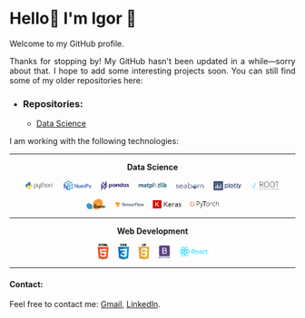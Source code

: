 # Hello👋 I'm Igor 👋

Welcome to my GitHub profile.


<div align = "justify">
Thanks for stopping by! My GitHub hasn't been updated in a while—sorry about that. I hope to add some interesting projects soon. You can still find some of my older repositories here:

- ### Repositories:
  - [Data Science](https://github.com/islazykv/data-science)


I am working with the following technologies:


<hr>

<div align="center">
  
<b> Data Science </b>
  
[<img width=10% align="center" src="logos\Python-logo.png" title="Python"/>](https://www.python.org/) &nbsp;&nbsp; [<img width=10% align="center" src="logos\Numpy-logo.png" title="NumPy"/>](https://numpy.org/) &nbsp;&nbsp; [<img width=10% align="center" src="logos\Pandas-logo.png" title="Pandas"/>](https://pandas.pydata.org/) &nbsp;&nbsp; [<img width=10% align="center" src="logos\Matplotlib-logo.png" title="Matplotlib"/>](https://matplotlib.org/) &nbsp;&nbsp; [<img width=10% align="center" src="logos\Seaborn-logo.png" title="Seaborn"/>](https://seaborn.pydata.org/) &nbsp;&nbsp; [<img width=10% align="center" src="logos\Plotly-logo.png" title="Plotly"/>](https://plotly.com/) &nbsp;&nbsp; [<img width=10% align="center" src="logos\Root-Logo.png" title="CERN PyROOT"/>](https://root.cern/)

[<img width=7% align="center" src="logos\SciKit-Learn-logo.png" title="SciKit-Learn"/>](https://scikit-learn.org/stable/) &nbsp;&nbsp; [<img width=10% align="center" src="logos\TensorFlow-logo.png" title="TensorFlow"/>](https://www.tensorflow.org/) &nbsp;&nbsp; [<img width=10% align="center" src="logos\Keras-logo.png" title="Keras"/>](https://keras.io/) &nbsp;&nbsp; [<img width=10% align="center" src="logos\PyTorch-logo.png" title="PyTorch"/>](https://pytorch.org/)

<hr>
  
</div>
  
<div align="center">

<b> Web Development </b>
  
[<img width=4% align="center" src="logos\HTML-logo.png" title="HTML"/>](https://developer.mozilla.org/en-US/docs/Web/HTML) &nbsp;&nbsp;   [<img width=4% align="center" src="logos\CSS-logo.png" title="CSS"/>](https://developer.mozilla.org/en-US/docs/Web/CSS) &nbsp;&nbsp; [<img width=4% align="center" src="logos\JS-logo.png" title="JavaScript"/>](https://developer.mozilla.org/en-US/docs/Web/JavaScript) &nbsp;&nbsp; [<img width=4% align="center" src="logos\Bootstrap-logo.png" title="Bootstrap"/>](https://getbootstrap.com/) &nbsp;&nbsp; [<img width=10% align="center" src="logos\React-logo.png" title="React"/>](https://reactjs.org/) 
  
</div>
  
<hr>  
  
#### Contact:

Feel free to contact me: <a href="mailto:islazykv@gmail.com">Gmail</a>, [LinkedIn](https://www.linkedin.com/in/igor-slazyk/).


<!--
**islazykv/islazykv** is a ✨ _special_ ✨ repository because its `README.md` (this file) appears on your GitHub profile.

Here are some ideas to get you started:

- 🔭 I’m currently working on ...
- 🌱 I’m currently learning ...
- 👯 I’m looking to collaborate on ...
- 🤔 I’m looking for help with ...
- 💬 Ask me about ...
- 📫 How to reach me: ...
- 😄 Pronouns: ...
- ⚡ Fun fact: ...
-->
